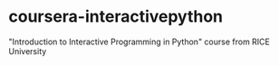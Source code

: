 coursera-interactivepython
==========================

"Introduction to Interactive Programming in Python" course from RICE University
